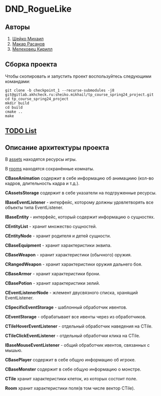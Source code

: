 # DND_RogueLike

## Авторы
1. [Шейко Михаил](https://gitlab.akhcheck.ru/sheiko.mikhail)
2. [Макар Расанов](https://gitlab.akhcheck.ru/makar.rasanov)
3. [Мелеховец Кирилл](https://gitlab.akhcheck.ru/kirill.melekhovets)

## Сборка проекта
Чтобы скопировать и запустить проект воспользуйтесь следующими командами:
```shell
git clone -b checkpoint_1 --recurse-submodules -j8 git@gitlab.akhcheck.ru:sheiko.mikhail/tp_course_spring24_project.git
cd tp_course_spring24_project
mkdir build
cd build
cmake ..
make
```

## [TODO List](https://docs.google.com/spreadsheets/d/1gpTZHRZXcu_5gRCPRNt9WfnoYGGq2b76oUtnzlpWW3I/edit?hl=ru#gid=0)

## Описание архитектуры проекта
В [assets](https://gitlab.akhcheck.ru/sheiko.mikhail/tp_course_spring24_project/-/tree/dev/assets?ref_type=heads) находятся ресурсы игры.

В [rooms](https://gitlab.akhcheck.ru/sheiko.mikhail/tp_course_spring24_project/-/tree/dev/rooms?ref_type=heads) находятся сохранённые комнаты.

**CBaseAnimation** содержит в себе информацию об анимациию (кол-во кадров, длительность кадра и т.д.).

**CAssetsStorage** содержит в себе указатели на подгруженные ресурсы.

**IBaseEventListener** - интерфейс, которому должны удовлетворять все объекты типа EventListener.

**IBaseEntity** - интерфейс, который содержит информацию о сущностях.

**CEntityList** - хранит множество сущностей.

**CEntityNode** - хранит родителя и детей сущности.

**CBaseEquipment** - хранит характеристики эквипа.

**CBaseWeapon** - хранит характеристики (обычного) оружия.

**CRangedWeapon** - хранит характеристики оружия дальнего боя.

**CBaseArmor** - хранит характеристики брони.

**CBasePotion** - хранит характеристики зелий.

**CEventListenerNode** - жлемент двусвязного списка, хранящий EventListener.

**CSpecificEventStorage** - шаблонный обработчик ивентов.

**CEventStorage** - обрабатывает все ивенты через из обработчиков.

**CTileHoverEventListener** - отдельный обработчик наведения на CTile.

**CTileClickEventListener** - отдельный обработчки клика на CTile.

**IBaseMouseEventListener** - общий обработчик ивентов, связанных с мышью.

**CBasePlayer** содержит в себе общую информацию об игроке.

**CBaseMonster** содержит в себе общую информацию о монстре.

**CTile** хранит характеристики клеток, из которых состоит поле.

**Room** хранит характеристики поля(в том числе вектор CTile).